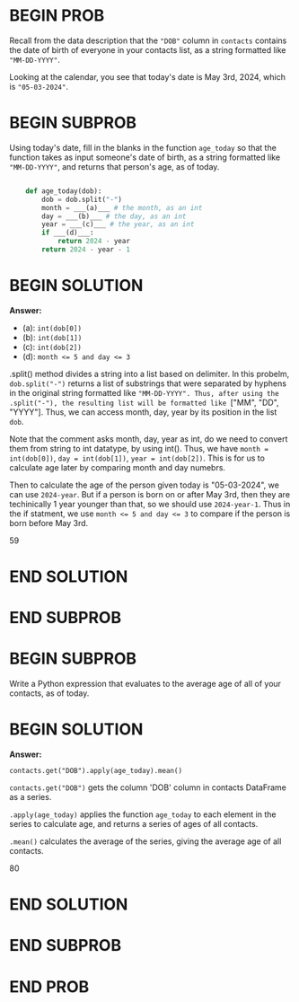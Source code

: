 # BEGIN PROB

Recall from the data description that the `"DOB"` column in `contacts`
contains the date of birth of everyone in your contacts list, as a
string formatted like `"MM-DD-YYYY"`.

Looking at the calendar, you see that today's date is May 3rd, 2024,
which is `"05-03-2024"`.

# BEGIN SUBPROB

Using today's date, fill in the blanks in the function `age_today` so
that the function takes as input someone's date of birth, as a string
formatted like `"MM-DD-YYYY"`, and returns that person's age, as of
today.

```py

    def age_today(dob):
        dob = dob.split("-")
        month = ___(a)___ # the month, as an int
        day = ___(b)___ # the day, as an int
        year = ___(c)___ # the year, as an int
        if ___(d)___:
            return 2024 - year
        return 2024 - year - 1
```

# BEGIN SOLUTION

**Answer:** 

- (a): `int(dob[0])`
- (b): `int(dob[1])`
- (c): `int(dob[2])`
- (d): `month <= 5 and day <= 3`

.split() method divides a string into a list based on delimiter. In this probelm, `dob.split("-")` returns a list of substrings that were separated by hyphens in the original string formatted like `"MM-DD-YYYY". Thus, after using the .split("-"), the resulting list will be formatted like `["MM", "DD", "YYYY"]. Thus, we can access month, day, year by its position in the list `dob`.

Note that the comment asks month, day, year as int, do we need to convert them from string to int datatype, by using int(). 
Thus, we have `month = int(dob[0])`, `day = int(dob[1])`, `year = int(dob[2])`. This is for us to calculate age later by comparing month and day numebrs. 

Then to calculate the age of the person given today is "05-03-2024", we can use `2024-year`.  But if a person is born on or after May 3rd, then they are techinically 1 year younger than that, so we should use `2024-year-1`. Thus in the if statment, we use `month <= 5 and day <= 3` to compare if the person is born before May 3rd. 

<average>59</average>

# END SOLUTION

# END SUBPROB 

# BEGIN SUBPROB

Write a Python expression that evaluates to the average age of all of
your contacts, as of today.

# BEGIN SOLUTION

**Answer:** 

`contacts.get("DOB").apply(age_today).mean()`

`contacts.get("DOB")` gets the column 'DOB' column in contacts DataFrame as a series.

`.apply(age_today)` applies the function `age_today` to each element in the series to calculate age, and returns a series of ages of all contacts. 

`.mean()` calculates the average of the series, giving the average age of all contacts. 


<average>80</average>

# END SOLUTION

# END SUBPROB

# END PROB